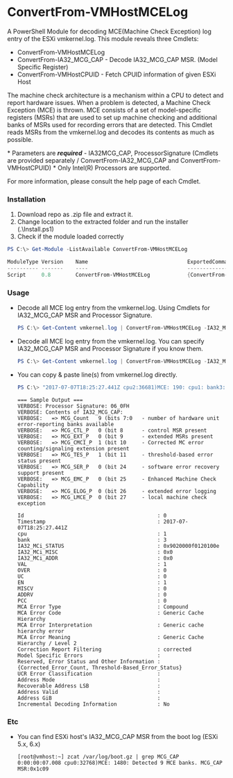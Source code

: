 # ConvertFrom-VMHostMCELog

A PowerShell Module for decoding MCE(Machine Check Exception) log entry of the ESXi vmkernel.log.
This module reveals three Cmdlets:
  * ConvertFrom-VMHostMCELog
  * ConvertFrom-IA32\_MCG\_CAP - Decode IA32\_MCG\_CAP MSR. (Model Specific Register)
  * ConvertFrom-VMHostCPUID - Fetch CPUID information of given ESXi Host

The machine check architecture is a mechanism within a CPU to detect and report hardware issues. When a problem is detected, a Machine Check Exception (MCE) is thrown.
MCE consists of a set of model-specific registers (MSRs) that are used to set up machine checking and additional banks of MSRs used for recording errors that are detected.
This Cmdlet reads MSRs from the vmkernel.log and decodes its contents as much as possible.

\* Parameters are ***required*** - IA32MCG_CAP, ProcessorSignature
  (Cmdlets are provided separately / ConvertFrom-IA32\_MCG\_CAP and ConvertFrom-VMHostCPUID)
\* Only Intel(R) Processors are supported.

For more information, please consult the help page of each Cmdlet.



### Installation

1. Download repo as .zip file and extract it.
2. Change location to the extracted folder and run the installer (.\Install.ps1)
3. Check if the module loaded correctly

```powershell
PS C:\> Get-Module -ListAvailable ConvertFrom-VMHostMCELog

ModuleType Version    Name                                ExportedCommands
---------- -------    ----                                ----------------
Script     0.8        ConvertFrom-VMHostMCELog            {ConvertFrom-VMHostCPUID, ConvertFrom-IA32_MCG_CAP, ConvertFrom-VMHostMCELog}
```



### Usage

- Decode all MCE log entry from the vmkernel.log. Using Cmdlets for IA32_MCG_CAP MSR and Processor Signature.

  ```powershell
  PS C:\> Get-Content vmkernel.log | ConvertFrom-VMHostMCELog -IA32_MCG_CAP (ConvertFrom-IA32_MCG_CAP 0x1c09) -ProcessorSignature (ConvertFrom-VMHostCPUID vmhost.example.com -ProcessorSignature)
  ```


- Decode all MCE log entry from the vmkernel.log. You can specify IA32_MCG_CAP MSR and Processor Signature if you know them.

  ```powershell
  PS C:\> Get-Content vmkernel.log | ConvertFrom-VMHostMCELog -IA32_MCG_CAP 0x1c09 -ProcessorSignature 06_0FH
  ```


- You can copy & paste line(s) from vmkernel.log directly.

  ```powershell
  PS C:\> "2017-07-07T18:25:27.441Z cpu2:36681)MCE: 190: cpu1: bank3: status=0x9020000f0120100e: (VAL=1, OVFLW=0, UC=1, EN=1, PCC=1, S=0, AR=0), Addr:0x0 (invalid), Misc:0x0 (invalid)" | ConvertFrom-VMHostMCELog -IA32_MCG_CAP 0x1c09 -ProcessorSignature 06_0FH -Verbose
  ```
  ```
  === Sample Output ===
  VERBOSE: Processor Signature: 06_0FH
  VERBOSE: Contents of IA32_MCG_CAP:
  VERBOSE:   => MCG_Count   9 (bits 7:0   - number of hardware unit error-reporting banks available
  VERBOSE:   => MCG_CTL_P   0 (bit 8      - control MSR present
  VERBOSE:   => MCG_EXT_P   0 (bit 9      - extended MSRs present
  VERBOSE:   => MCG_CMCI_P  1 (bit 10     - Corrected MC error counting/signaling extension present
  VERBOSE:   => MCG_TES_P   1 (bit 11     - threshold-based error status present
  VERBOSE:   => MCG_SER_P   0 (bit 24     - software error recovery support present
  VERBOSE:   => MCG_EMC_P   0 (bit 25     - Enhanced Machine Check Capability
  VERBOSE:   => MCG_ELOG_P  0 (bit 26     - extended error logging
  VERBOSE:   => MCG_LMCE_P  0 (bit 27     - local machine check exception

  Id                                           : 0
  Timestamp                                    : 2017-07-07T18:25:27.441Z
  cpu                                          : 1
  bank                                         : 3
  IA32_MCi_STATUS                              : 0x9020000f0120100e
  IA32_MCi_MISC                                : 0x0
  IA32_MCi_ADDR                                : 0x0
  VAL                                          : 1
  OVER                                         : 0
  UC                                           : 0
  EN                                           : 1
  MISCV                                        : 0
  ADDRV                                        : 0
  PCC                                          : 0
  MCA Error Type                               : Compound
  MCA Error Code                               : Generic Cache Hierarchy
  MCA Error Interpretation                     : Generic cache hierarchy error
  MCA Error Meaning                            : Generic Cache Hierarchy / Level 2
  Correction Report Filtering                  : corrected
  Model Specific Errors                        :
  Reserved, Error Status and Other Information : {Corrected_Error_Count, Threshold-Based_Error_Status}
  UCR Error Classification                     :
  Address Mode                                 :
  Recoverable Address LSB                      :
  Address Valid                                :
  Address GiB                                  :
  Incremental Decoding Information             : No
  ```



### Etc

- You can find ESXi host's IA32_MCG_CAP MSR from the boot log (ESXi 5.x, 6.x)
  ```shell
  [root@vmhost:~] zcat /var/log/boot.gz | grep MCG_CAP
  0:00:00:07.008 cpu0:32768)MCE: 1480: Detected 9 MCE banks. MCG_CAP MSR:0x1c09
  ```

